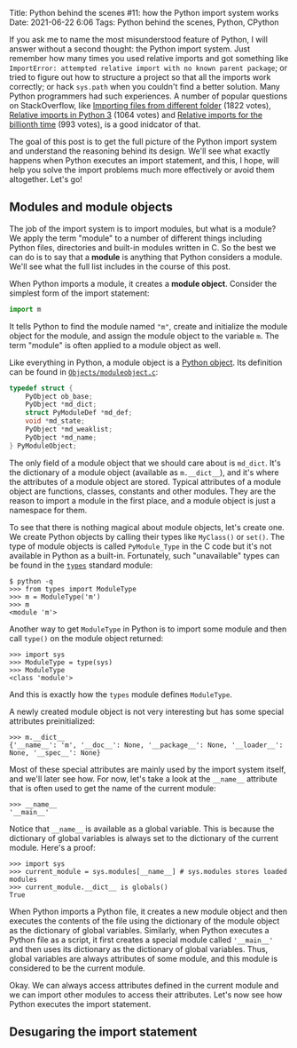 Title: Python behind the scenes #11: how the Python import system works
Date: 2021-06-22 6:06
Tags: Python behind the scenes, Python, CPython

If you ask me to name the most misunderstood feature of Python, I will answer without a second thought: the Python import system. Just remember how many times you used relative imports and got something like `ImportError: attempted relative import with no known parent package`; or tried to figure out how to structure a project so that all the imports work correctly; or hack `sys.path` when you couldn't find a better solution. Many Python programmers had such experiences. A number of popular questions on StackOverflow, like [Importing files from different folder](https://stackoverflow.com/questions/4383571/importing-files-from-different-folder) (1822 votes), [Relative imports in Python 3](https://stackoverflow.com/questions/16981921/relative-imports-in-python-3) (1064 votes) and [Relative imports for the billionth time](https://stackoverflow.com/questions/14132789/relative-imports-for-the-billionth-time) (993 votes), is a good inidcator of that.

The goal of this post is to get the full picture of the Python import system and understand the reasoning behind its design. We'll see what exactly happens when Python executes an import statement, and this, I hope, will help you solve the import problems much more effectively or avoid them altogether. Let's go!

## Modules and module objects

The job of the import system is to import modules, but what is a module? We apply the term "module" to a number of different things including Python files, directories and built-in modules written in C. So the best we can do is to say that a **module** is anything that Python considers a module. We'll see what the full list includes in the course of this post.

When Python imports a module, it creates a **module object**. Consider the simplest form of the import statement:

```python
import m
```

It tells Python to find the module named `"m"`, create and initialize the module object for the module, and assign the module object to the variable `m`. The term "module" is often applied to a module object as well.

Like everything in Python, a module object is a [Python object]({filename}/blog/python_bts_06.md). Its definition can be found in [`Objects/moduleobject.c`](https://github.com/python/cpython/blob/3.9/Objects/moduleobject.c):

```C
typedef struct {
    PyObject ob_base;
    PyObject *md_dict;
    struct PyModuleDef *md_def;
    void *md_state;
    PyObject *md_weaklist;
    PyObject *md_name;
} PyModuleObject;
```

The only field of a module object that we should care about is `md_dict`. It's the dictionary of a module object (available as `m.__dict__`), and it's where the attributes of a module object are stored. Typical attributes of a module object are functions, classes, constants and other modules. They are the reason to import a module in the first place, and a module object is just a namespace for them.

To see that there is nothing magical about module objects, let's create one. We create Python objects by calling their types like `MyClass()` or `set()`. The type of module objects is called `PyModule_Type` in the C code but it's not available in Python as a built-in. Fortunately, such "unavailable" types can be found in the [`types`](https://docs.python.org/3/library/types.html) standard module:

```pycon
$ python -q
>>> from types import ModuleType
>>> m = ModuleType('m')
>>> m
<module 'm'>
```

Another way to get `ModuleType` in Python is to import some module and then call `type()` on the module object returned:

```pycon
>>> import sys
>>> ModuleType = type(sys)
>>> ModuleType
<class 'module'>
```

And this is exactly how the `types` module defines `ModuleType`.

A newly created module object is not very interesting but has some special attributes preinitialized:

```pycon
>>> m.__dict__
{'__name__': 'm', '__doc__': None, '__package__': None, '__loader__': None, '__spec__': None}
```

Most of these special attributes are mainly used by the import system itself, and we'll later see  how. For now, let's take a look at the `__name__` attribute that is often used to get the name of the current module:

```pycon
>>> __name__
'__main__'
```

Notice that `__name__` is available as a global variable. This is because the dictionary of global variables is always set to the dictionary of the current module. Here's a proof:

```pycon
>>> import sys
>>> current_module = sys.modules[__name__] # sys.modules stores loaded modules
>>> current_module.__dict__ is globals()
True
```

When Python imports a Python file, it creates a new module object and then executes the contents of the file using the dictionary of the module object as the dictionary of global variables. Similarly, when Python executes a Python file as a script, it first creates a special module called `'__main__'` and then uses its dictionary as the dictionary of global variables. Thus, global variables are always attributes of some module, and this module is considered to be the current module.

Okay. We can always access attributes defined in the current module and we can import other modules to access their attributes. Let's now see how Python executes the import statement.

## Desugaring the import statement

